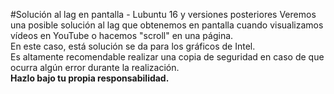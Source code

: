 #Solución al lag en pantalla - Lubuntu 16 y versiones posteriores
Veremos una posible solución al lag que obtenemos en pantalla cuando visualizamos vídeos en YouTube o hacemos "scroll" en una página.
<br> En este caso, está solución se da para los gráficos de Intel.
<br> Es altamente recomendable realizar una copia de seguridad en caso de que ocurra algún error durante la realización.
<br><strong>Hazlo bajo tu propia responsabilidad.</strong></br>
